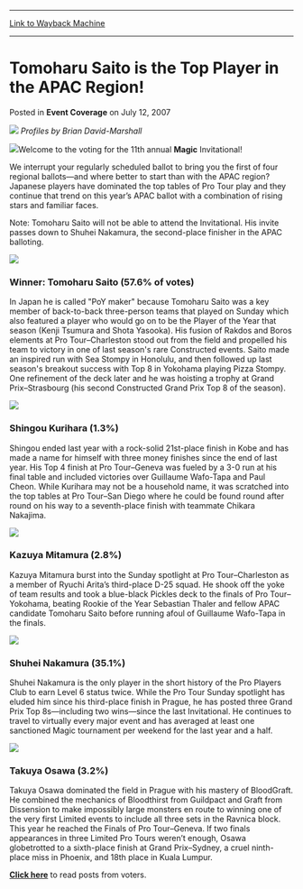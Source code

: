 
---
[Link to Wayback Machine](https://web.archive.org/web/20220120162437/https://magic.wizards.com/en/articles/archive/event-coverage/tomoharu-saito-top-player-apac-region-2007-07-12)

[_metadata_:description]:- "Profiles by Brian David-Marshall Welcome to the voting for the 11th annual Magic Invitational! We interrupt your regularly scheduled ballot to bring you the first of four regional ballots—and where better to start than with the APAC region? Japanese players have dominated the top tables of Pro Tour play and they continue that trend on this year’s APAC ballot with a combination"
[_metadata_:generator]:- "Drupal 7 (http://drupal.org)"
[_metadata_:node]:- "580376"
[_metadata_:publish_date]:- "2007-07-12"
[_metadata_:source]:- "div-main-content"
[_metadata_:title]:- "Tomoharu Saito is the Top Player in the APAC Region!"
[_metadata_:wayback_capture_timestamp]:- "2022-01-20 16:24:37"
[_metadata_:wayback_raw_url]:- "https://web.archive.org/web/20220120162437id_/https://magic.wizards.com/en/articles/archive/event-coverage/tomoharu-saito-top-player-apac-region-2007-07-12"
[_metadata_:wayback_url]:- "https://magic.wizards.com/en/articles/archive/event-coverage/tomoharu-saito-top-player-apac-region-2007-07-12"
---


Tomoharu Saito is the Top Player in the APAC Region!
====================================================



 Posted in **Event Coverage**
 on July 12, 2007 











[![](https://media.magic.wizards.com/image_legacy_migration/magic/images/tournamentcenter/2007/mi07/banner.jpg)](http://archive.wizards.com/Magic/Magazine/Article.aspx?x=mtgevent/mi07/voting)
*Profiles by Brian David-Marshall*


[![](https://media.magic.wizards.com/image_legacy_migration/magic/images/tournamentcenter/2007/mi07/vote_apac.jpg)](http://boards1.wizards.com/showthread.php?t=885069)Welcome to the voting for the 11th annual **Magic** Invitational!


We interrupt your regularly scheduled ballot to bring you the first of four regional ballots—and where better to start than with the APAC region? Japanese players have dominated the top tables of Pro Tour play and they continue that trend on this year’s APAC ballot with a combination of rising stars and familiar faces.


Note: Tomoharu Saito will not be able to attend the Invitational. His invite passes down to Shuhei Nakamura, the second-place finisher in the APAC balloting.


![](https://media.magic.wizards.com/image_legacy_migration/magic/images/tournamentcenter/2007/mi07/tomoharu_saito.jpg)


### Winner: Tomoharu Saito (57.6% of votes)


In Japan he is called "PoY maker" because Tomoharu Saito was a key member of back-to-back three-person teams that played on Sunday which also featured a player who would go on to be the Player of the Year that season (Kenji Tsumura and Shota Yasooka). His fusion of Rakdos and Boros elements at Pro Tour–Charleston stood out from the field and propelled his team to victory in one of last season's rare Constructed events. Saito made an inspired run with Sea Stompy in Honolulu, and then followed up last season's breakout success with Top 8 in Yokohama playing Pizza Stompy. One refinement of the deck later and he was hoisting a trophy at Grand Prix–Strasbourg (his second Constructed Grand Prix Top 8 of the season).


![](https://media.magic.wizards.com/image_legacy_migration/magic/images/tournamentcenter/2007/mi07/shingou_kurihara.jpg)


### Shingou Kurihara (1.3%)


Shingou ended last year with a rock-solid 21st-place finish in Kobe and has made a name for himself with three money finishes since the end of last year. His Top 4 finish at Pro Tour–Geneva was fueled by a 3-0 run at his final table and included victories over Guillaume Wafo-Tapa and Paul Cheon. While Kurihara may not be a household name, it was scratched into the top tables at Pro Tour–San Diego where he could be found round after round on his way to a seventh-place finish with teammate Chikara Nakajima.


![](https://media.magic.wizards.com/image_legacy_migration/magic/images/tournamentcenter/2007/mi07/kazuya_mitamura.jpg)


### Kazuya Mitamura (2.8%)


Kazuya Mitamura burst into the Sunday spotlight at Pro Tour–Charleston as a member of Ryuchi Arita’s third-place D-25 squad. He shook off the yoke of team results and took a blue-black Pickles deck to the finals of Pro Tour–Yokohama, beating Rookie of the Year Sebastian Thaler and fellow APAC candidate Tomoharu Saito before running afoul of Guillaume Wafo-Tapa in the finals.


![](https://media.magic.wizards.com/image_legacy_migration/magic/images/tournamentcenter/2007/mi07/shuhei_nakamura.jpg)


### Shuhei Nakamura (35.1%)


Shuhei Nakamura is the only player in the short history of the Pro Players Club to earn Level 6 status twice. While the Pro Tour Sunday spotlight has eluded him since his third-place finish in Prague, he has posted three Grand Prix Top 8s—including two wins—since the last Invitational. He continues to travel to virtually every major event and has averaged at least one sanctioned Magic tournament per weekend for the last year and a half.


![](https://media.magic.wizards.com/image_legacy_migration/magic/images/tournamentcenter/2007/mi07/takuya_osawa.jpg)


### Takuya Osawa (3.2%)


Takuya Osawa dominated the field in Prague with his mastery of BloodGraft. He combined the mechanics of Bloodthirst from Guildpact and Graft from Dissension to make impossibly large monsters en route to winning one of the very first Limited events to include all three sets in the Ravnica block. This year he reached the Finals of Pro Tour–Geneva. If two finals appearances in three Limited Pro Tours weren’t enough, Osawa globetrotted to a sixth-place finish at Grand Prix–Sydney, a cruel ninth-place miss in Phoenix, and 18th place in Kuala Lumpur.


[**Click here**](http://boards1.wizards.com/showthread.php?t=885069) to read posts from voters.








